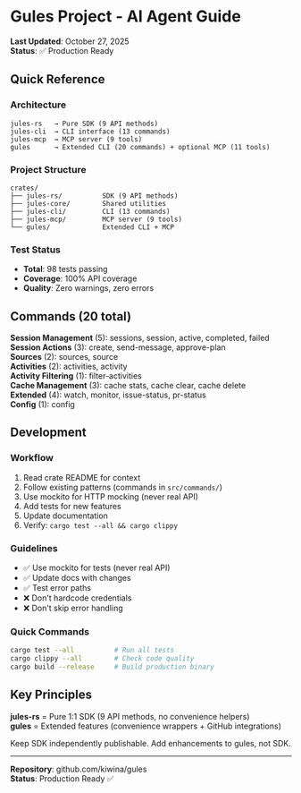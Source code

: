 # Gules Project - AI Agent Guide

**Last Updated**: October 27, 2025  
**Status**: ✅ Production Ready

## Quick Reference

### Architecture
```
jules-rs   → Pure SDK (9 API methods)
jules-cli  → CLI interface (13 commands)
jules-mcp  → MCP server (9 tools)
gules      → Extended CLI (20 commands) + optional MCP (11 tools)
```

### Project Structure
```
crates/
├── jules-rs/          SDK (9 API methods)
├── jules-core/        Shared utilities
├── jules-cli/         CLI (13 commands)
├── jules-mcp/         MCP server (9 tools)
└── gules/             Extended CLI + MCP
```

### Test Status
- **Total**: 98 tests passing
- **Coverage**: 100% API coverage
- **Quality**: Zero warnings, zero errors

## Commands (20 total)

**Session Management** (5): sessions, session, active, completed, failed  
**Session Actions** (3): create, send-message, approve-plan  
**Sources** (2): sources, source  
**Activities** (2): activities, activity  
**Activity Filtering** (1): filter-activities  
**Cache Management** (3): cache stats, cache clear, cache delete  
**Extended** (4): watch, monitor, issue-status, pr-status  
**Config** (1): config

## Development

### Workflow

1. Read crate README for context
2. Follow existing patterns (commands in `src/commands/`)
3. Use mockito for HTTP mocking (never real API)
4. Add tests for new features
5. Update documentation
6. Verify: `cargo test --all && cargo clippy`

### Guidelines

- ✅ Use mockito for tests (never real API)
- ✅ Update docs with changes
- ✅ Test error paths
- ❌ Don't hardcode credentials
- ❌ Don't skip error handling

### Quick Commands

```bash
cargo test --all          # Run all tests
cargo clippy --all        # Check code quality
cargo build --release     # Build production binary
```

## Key Principles

**jules-rs** = Pure 1:1 SDK (9 API methods, no convenience helpers)  
**gules** = Extended features (convenience wrappers + GitHub integrations)

Keep SDK independently publishable. Add enhancements to gules, not SDK.

---

**Repository**: github.com/kiwina/gules  
**Status**: Production Ready ✅
